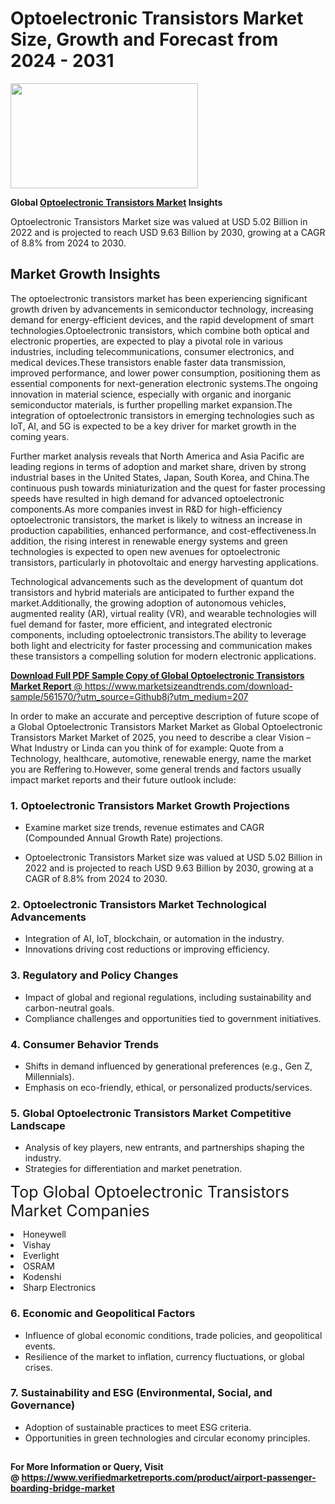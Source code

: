 <H1>Optoelectronic Transistors Market Size, Growth and Forecast from 2024 - 2031</H1><img class="aligncenter size-medium wp-image-584254" src="https://thirdeyenews.in/wp-content/uploads/2024/09/Global-Market-Research-300x168.jpeg" alt="" width="300" height="168" /><p><strong>Global&nbsp;<a href="https://www.marketsizeandtrends.com/download-sample/561570/?utm_source=Github8j?utm_medium=207">Optoelectronic Transistors Market</a> Insights</strong></p><p>Optoelectronic Transistors Market size was valued at USD 5.02 Billion in 2022 and is projected to reach USD 9.63 Billion by 2030, growing at a CAGR of 8.8% from 2024 to 2030.</p><p><h2>Market Growth Insights</h2> <p>The optoelectronic transistors market has been experiencing significant growth driven by advancements in semiconductor technology, increasing demand for energy-efficient devices, and the rapid development of smart technologies.Optoelectronic transistors, which combine both optical and electronic properties, are expected to play a pivotal role in various industries, including telecommunications, consumer electronics, and medical devices.These transistors enable faster data transmission, improved performance, and lower power consumption, positioning them as essential components for next-generation electronic systems.The ongoing innovation in material science, especially with organic and inorganic semiconductor materials, is further propelling market expansion.The integration of optoelectronic transistors in emerging technologies such as IoT, AI, and 5G is expected to be a key driver for market growth in the coming years.</p> <p><a href="#"></a></p> <p>Further market analysis reveals that North America and Asia Pacific are leading regions in terms of adoption and market share, driven by strong industrial bases in the United States, Japan, South Korea, and China.The continuous push towards miniaturization and the quest for faster processing speeds have resulted in high demand for advanced optoelectronic components.As more companies invest in R&D for high-efficiency optoelectronic transistors, the market is likely to witness an increase in production capabilities, enhanced performance, and cost-effectiveness.In addition, the rising interest in renewable energy systems and green technologies is expected to open new avenues for optoelectronic transistors, particularly in photovoltaic and energy harvesting applications.</p> <p>Technological advancements such as the development of quantum dot transistors and hybrid materials are anticipated to further expand the market.Additionally, the growing adoption of autonomous vehicles, augmented reality (AR), virtual reality (VR), and wearable technologies will fuel demand for faster, more efficient, and integrated electronic components, including optoelectronic transistors.The ability to leverage both light and electricity for faster processing and communication makes these transistors a compelling solution for modern electronic applications.</p> <p><a href="#"></p><p><span class=""><strong>Download Full PDF Sample Copy of Global Optoelectronic Transistors Market Report</strong> @ <a href="https://www.marketsizeandtrends.com/download-sample/561570/?utm_source=Github8j?utm_medium=207" target="_blank">https://www.marketsizeandtrends.com/download-sample/561570/?utm_source=Github8j?utm_medium=207</a></span></p><p>In order to make an accurate and perceptive description of future scope of a Global&nbsp;Optoelectronic Transistors Market Market as Global&nbsp;Optoelectronic Transistors Market Market of 2025, you need to describe a clear Vision &ndash; What Industry or Linda can you think of for example: Quote from a Technology, healthcare, automotive, renewable energy, name the market you are Reffering to.However, some general trends and factors usually impact market reports and their future outlook include:</p><h3>1.&nbsp;<strong>Optoelectronic Transistors Market Growth Projections</strong></h3><ul><li>Examine market size trends, revenue estimates and CAGR (Compounded Annual Growth Rate) projections.</li><li><p>Optoelectronic Transistors Market size was valued at USD 5.02 Billion in 2022 and is projected to reach USD 9.63 Billion by 2030, growing at a CAGR of 8.8% from 2024 to 2030.</p></li></ul><h3>2.&nbsp;<strong>Optoelectronic Transistors Market Technological Advancements</strong></h3><ul><li>Integration of AI, IoT, blockchain, or automation in the industry.</li><li>Innovations driving cost reductions or improving efficiency.</li></ul><h3>3.&nbsp;<strong>Regulatory and Policy Changes</strong></h3><ul><li>Impact of global and regional regulations, including sustainability and carbon-neutral goals.</li><li>Compliance challenges and opportunities tied to government initiatives.</li></ul><h3>4.&nbsp;<strong>Consumer Behavior Trends</strong></h3><ul><li>Shifts in demand influenced by generational preferences (e.g., Gen Z, Millennials).</li><li>Emphasis on eco-friendly, ethical, or personalized products/services.</li></ul><h3>5.&nbsp;<strong>Global Optoelectronic Transistors Market Competitive Landscape</strong></h3><ul><li>Analysis of key players, new entrants, and partnerships shaping the industry.</li><li>Strategies for differentiation and market penetration.</li></ul><p data-pm-slice="1 1 []"><span style="color: inherit; font-family: inherit; font-size: 25px;">Top Global Optoelectronic Transistors Market Companies</span></p><div class="" data-test-id=""><p><li>Honeywell</li><li> Vishay</li><li> Everlight</li><li> OSRAM</li><li> Kodenshi</li><li> Sharp Electronics</li></p></div><h3>6.&nbsp;<strong>Economic and Geopolitical Factors</strong></h3><ul><li>Influence of global economic conditions, trade policies, and geopolitical events.</li><li>Resilience of the market to inflation, currency fluctuations, or global crises.</li></ul><h3>7.&nbsp;<strong>Sustainability and ESG (Environmental, Social, and Governance)</strong></h3><ul><li>Adoption of sustainable practices to meet ESG criteria.</li><li>Opportunities in green technologies and circular economy principles.</li></ul><h2><strong style="font-size: 14px;">For More Information or Query, Visit @&nbsp;</strong><a style="background-color: #ffffff; font-size: 14px;" href="https://www.marketsizeandtrends.com/report/optoelectronic-transistors-market/" target="_blank">https://www.verifiedmarketreports.com/product/airport-passenger-boarding-bridge-market</a></h2>